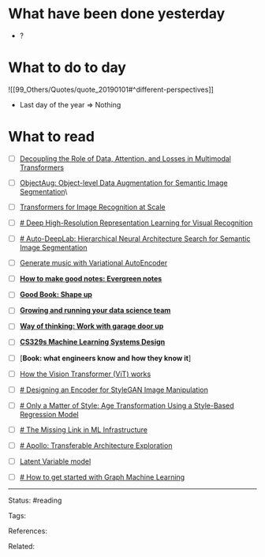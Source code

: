 # What have been done yesterday

- ?

# What to do to day
![[99_Others/Quotes/quote_20190101#^different-perspectives]]

- Last day of the year => Nothing

# What to read

- [ ] [Decoupling the Role of Data, Attention, and Losses in Multimodal Transformers](https://arxiv.org/abs/2102.00529)
- [ ] [ObjectAug: Object-level Data Augmentation for Semantic Image Segmentation](https://arxiv.org/abs/2102.00221)\
- [ ] [Transformers for Image Recognition at Scale](https://arxiv.org/abs/2010.11929)
- [ ] [# Deep High-Resolution Representation Learning for Visual Recognition](https://arxiv.org/abs/1908.07919)
- [ ] [# Auto-DeepLab: Hierarchical Neural Architecture Search for Semantic Image Segmentation](https://arxiv.org/abs/1901.02985)
- [ ] [Generate music with Variational AutoEncoder](https://www.kaggle.com/basu369victor/generate-music-with-variational-autoencoder)
- [ ] [**How to make good notes: Evergreen notes**](https://notes.andymatuschak.org/Evergreen_notes)
- [ ] [**Good Book: Shape up**](https://basecamp.com/shapeup)
- [ ] [**Growing and running your data science team**](https://eugeneyan.com/writing/data-science-teams/)
- [ ] [**Way of thinking: Work with garage door up**](https://notes.andymatuschak.org/About_these_notes?stackedNotes=z21cgR9K3UcQ5a7yPsj2RUim3oM2TzdBByZu)
- [ ] [**CS329s Machine Learning Systems Design**](https://docs.google.com/document/d/1b9iuZiDEGVLHyMmnf6w2y1aN6yWQhAyqk3GHlpI9q6M/edit?usp=drivesdk)
- [ ] [**Book: what engineers know and how they know it**]
- [ ] [How the Vision Transformer (ViT) works](https://theaisummer.com/vision-transformer/)
- [ ] [# Designing an Encoder for StyleGAN Image Manipulation](https://arxiv.org/abs/2102.02766)
- [ ] [# Only a Matter of Style: Age Transformation Using a Style-Based Regression Model](https://arxiv.org/abs/2102.02754)
- [ ] [# The Missing Link in ML Infrastructure](https://www.youtube.com/watch?v=qERW9R3espg)
- [ ] [# Apollo: Transferable Architecture Exploration](https://arxiv.org/abs/2102.01723)
- [ ] [Latent Variable model](https://theaisummer.com/latent-variable-models/)
- [ ] [# How to get started with Graph Machine Learning](https://gordicaleksa.medium.com/how-to-get-started-with-graph-machine-learning-afa53f6f963a)



---
Status: #reading

Tags: 

References:

Related:
